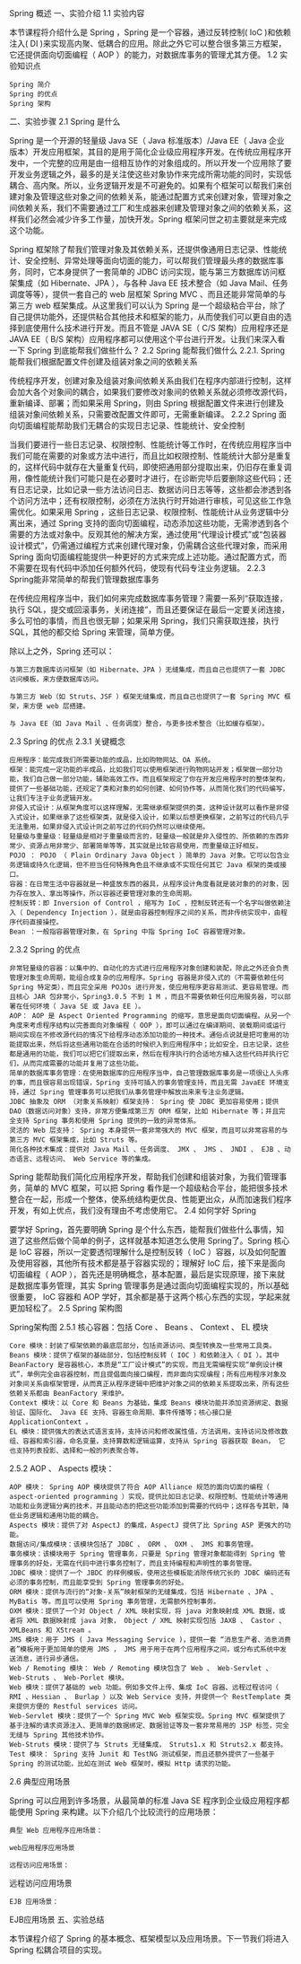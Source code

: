 Spring 概述
一、实验介绍
1.1 实验内容

本节课程将介绍什么是 Spring ，Spring 是一个容器，通过反转控制( IoC )和依赖注入( DI )来实现高内聚、低耦合的应用。除此之外它可以整合很多第三方框架，它还提供面向切面编程（ AOP ）的能力，对数据库事务的管理尤其方便。
1.2 实验知识点

    Spring 简介
    Spring 的优点
    Spring 架构

二、实验步骤
2.1 Spring 是什么

Spring 是一个开源的轻量级 Java SE（ Java 标准版本）/Java EE（ Java 企业版本）开发应用框架，其目的是用于简化企业级应用程序开发。在传统应用程序开发中，一个完整的应用是由一组相互协作的对象组成的。所以开发一个应用除了要开发业务逻辑之外，最多的是关注使这些对象协作来完成所需功能的同时，实现低耦合、高内聚。所以，业务逻辑开发是不可避免的。如果有个框架可以帮我们来创建对象及管理这些对象之间的依赖关系，能通过配置方式来创建对象，管理对象之间依赖关系，我们不需要通过工厂和生成器来创建及管理对象之间的依赖关系，这样我们必然会减少许多工作量，加快开发。Spring 框架问世之初主要就是来完成这个功能。

Spring 框架除了帮我们管理对象及其依赖关系，还提供像通用日志记录、性能统计、安全控制、异常处理等面向切面的能力，可以帮我们管理最头疼的数据库事务，同时，它本身提供了一套简单的 JDBC 访问实现，能与第三方数据库访问框架集成（如 Hibernate、JPA ），与各种 Java EE 技术整合（如 Java Mail、任务调度等等），提供一套自己的 web 层框架 Spring MVC 、而且还能非常简单的与第三方 web 框架集成。从这里我们可以认为 Spring 是一个超级粘合平台，除了自己提供功能外，还提供粘合其他技术和框架的能力，从而使我们可以更自由的选择到底使用什么技术进行开发。而且不管是 JAVA SE（ C/S 架构）应用程序还是 JAVA EE（ B/S 架构）应用程序都可以使用这个平台进行开发。让我们来深入看一下 Spring 到底能帮我们做些什么？
2.2 Spring 能帮我们做什么
2.2.1. Spring 能帮我们根据配置文件创建及组装对象之间的依赖关系

传统程序开发，创建对象及组装对象间依赖关系由我们在程序内部进行控制，这样会加大各个对象间的耦合，如果我们要修改对象间的依赖关系就必须修改源代码，重新编译、部署；而如果采用 Spring，则由 Spring 根据配置文件来进行创建及组装对象间依赖关系，只需要改配置文件即可，无需重新编译。
2.2.2 Spring 面向切面编程能帮助我们无耦合的实现日志记录、性能统计、安全控制

当我们要进行一些日志记录、权限控制、性能统计等工作时，在传统应用程序当中我们可能在需要的对象或方法中进行，而且比如权限控制、性能统计大部分是重复的，这样代码中就存在大量重复代码，即使把通用部分提取出来，仍旧存在重复调用，像性能统计我们可能只是在必要时才进行，在诊断完毕后要删除这些代码；还有日志记录，比如记录一些方法访问日志、数据访问日志等等，这些都会渗透到各个访问方法中；还有权限控制，必须在方法执行时开始进行审核，可见这些工作急需优化。如果采用 Spring ，这些日志记录、权限控制、性能统计从业务逻辑中分离出来，通过 Spring 支持的面向切面编程，动态添加这些功能，无需渗透到各个需要的方法或对象中。反观其他的解决方案，通过使用“代理设计模式”或“包装器设计模式”，仍需通过编程方式来创建代理对象，仍需耦合这些代理对象，而采用 Spring 面向切面编程能提供一种更好的方式来完成上述功能。通过配置方式，而不需要在现有代码中添加任何额外代码，使现有代码专注业务逻辑。
2.2.3 Spring能非常简单的帮我们管理数据库事务

在传统应用程序当中，我们如何来完成数据库事务管理？需要一系列“获取连接，执行 SQL，提交或回滚事务，关闭连接”，而且还要保证在最后一定要关闭连接，多么可怕的事情，而且也很无聊；如果采用 Spring，我们只需获取连接，执行 SQL，其他的都交给 Spring 来管理，简单方便。

除以上之外，Spring 还可以：

    与第三方数据库访问框架（如 Hibernate、JPA ）无缝集成，而且自己也提供了一套 JDBC 访问模板，来方便数据库访问。

    与第三方 Web（如 Struts、JSF ）框架无缝集成，而且自己也提供了一套 Spring MVC 框架，来方便 web 层搭建。

    与 Java EE（如 Java Mail 、任务调度）整合，与更多技术整合（比如缓存框架）。

2.3 Spring 的优点
2.3.1 关键概念

    应用程序：能完成我们所需要功能的成品，比如购物网站、OA 系统。
    框架：能完成一定功能的半成品，比如我们可以使用框架进行购物网站开发；框架做一部分功能，我们自己做一部分功能，辅助高效工作。而且框架规定了你在开发应用程序时的整体架构，提供了一些基础功能，还规定了类和对象的如何创建、如何协作等，从而简化我们的代码编写，让我们专注于业务逻辑开发。
    非侵入式设计：从框架角度可以这样理解，无需继承框架提供的类，这种设计就可以看作是非侵入式设计，如果继承了这些框架类，就是侵入设计，如果以后想更换框架，之前写过的代码几乎无法重用，如果非侵入式设计则之前写过的代码仍然可以继续使用。
    轻量级与重量级：轻量级是相对于重量级而言的，轻量级一般就是非入侵性的、所依赖的东西非常少、资源占用非常少、部署简单等等，其实就是比较容易使用，而重量级正好相反。
    POJO ： POJO （ Plain Ordinary Java Object ）简单的 Java 对象。它可以包含业务逻辑或持久化逻辑，但不担当任何特殊角色且不继承或不实现任何其它 Java 框架的类或接口。
    容器：在日常生活中容器就是一种盛放东西的器具，从程序设计角度看就是装对象的的对象，因为存在放入、拿出等操作，所以容器还要管理对象的生命周期。
    控制反转：即 Inversion of Control ，缩写为 IoC ，控制反转还有一个名字叫做依赖注入（ Dependency Injection ），就是由容器控制程序之间的关系，而非传统实现中，由程序代码直接操控。
    Bean ：一般指容器管理对象，在 Spring 中指 Spring IoC 容器管理对象。

2.3.2 Spring 的优点

    非常轻量级的容器：以集中的、自动化的方式进行应用程序对象创建和装配，除此之外还会负责管理对象生命周期，能组合成复杂的应用程序。Spring 容器是非侵入式的（不需要依赖任何 Spring 特定类），而且完全采用 POJOs 进行开发，使应用程序更容易测试、更容易管理。而且核心 JAR 包非常小，Spring3.0.5 不到 1 M ，而且不需要依赖任何应用服务器，可以部署在任何环境（ Java SE 或 Java EE ）。
    AOP： AOP 是 Aspect Oriented Programming 的缩写，意思是面向切面编程。从另一个角度来考虑程序结构以完善面向对象编程（ OOP ），即可以通过在编译期间、装载期间或运行期间实现在不修改源代码的情况下给程序动态添加功能的一种技术。通俗点说就是把可重用的功能提取出来，然后将这些通用功能在合适的时候织入到应用程序中；比如安全，日志记录，这些都是通用的功能，我们可以把它们提取出来，然后在程序执行的合适地方植入这些代码并执行它们，从而完成需要的功能并复用了这些功能。
    简单的数据库事务管理：在使用数据库的应用程序当中，自己管理数据库事务是一项很让人头疼的事，而且很容易出现错误，Spring 支持可插入的事务管理支持，而且无需 JavaEE 环境支持，通过 Spring 管理事务可以把我们从事务管理中解放出来来专注业务逻辑。
    JDBC 抽象及 ORM （对象关系映射）框架支持： Spring 使 JDBC 更加容易使用；提供 DAO（数据访问对象）支持，非常方便集成第三方 ORM 框架，比如 Hibernate 等；并且完全支持 Spring 事务和使用 Spring 提供的一致的异常体系。
    灵活的 Web 层支持： Spring 本身提供一套非常强大的 MVC 框架，而且可以非常容易的与第三方 MVC 框架集成，比如 Struts 等。
    简化各种技术集成：提供对 Java Mail 、任务调度、 JMX 、 JMS 、 JNDI 、 EJB 、动态语言、远程访问、 Web Service 等的集成。

Spring 能帮助我们简化应用程序开发，帮助我们创建和组装对象，为我们管理事务，简单的 MVC 框架，可以把 Spring 看作是一个超级粘合平台，能把很多技术整合在一起，形成一个整体，使系统结构更优良、性能更出众，从而加速我们程序开发，有如上优点，我们没有理由不考虑使用它。
2.4 如何学好 Spring

要学好 Spring，首先要明确 Spring 是个什么东西，能帮我们做些什么事情，知道了这些然后做个简单的例子，这样就基本知道怎么使用 Spring了。Spring 核心是 IoC 容器，所以一定要透彻理解什么是控制反转（ IoC ）容器，以及如何配置及使用容器，其他所有技术都是基于容器实现的；理解好 IoC 后，接下来是面向切面编程（ AOP ），首先还是明确概念，基本配置，最后是实现原理，接下来就是数据库事务管理，其实 Spring 管理事务是通过面向切面编程实现的，所以基础很重要， IoC 容器和 AOP 学好，其余都是基于这两个核心东西的实现，学起来就更加轻松了。
2.5 Spring 架构图

Spring架构图
2.5.1 核心容器：包括 Core 、 Beans 、 Context 、 EL 模块

    Core 模块：封装了框架依赖的最底层部分，包括资源访问、类型转换及一些常用工具类。
    Beans 模块：提供了框架的基础部分，包括控制反转（ IOC ）和依赖注入（ DI ）。其中 BeanFactory 是容器核心，本质是“工厂设计模式”的实现，而且无需编程实现“单例设计模式”，单例完全由容器控制，而且提倡面向接口编程，而非面向实现编程；所有应用程序对象及对象间关系由框架管理，从而真正从程序逻辑中把维护对象之间的依赖关系提取出来，所有这些依赖关系都由 BeanFactory 来维护。
    Context 模块：以 Core 和 Beans 为基础，集成 Beans 模块功能并添加资源绑定、数据验证、国际化、 Java EE 支持、容器生命周期、事件传播等；核心接口是 ApplicationContext 。
    EL 模块：提供强大的表达式语言支持，支持访问和修改属性值，方法调用，支持访问及修改数组、容器和索引器，命名变量，支持算数和逻辑运算，支持从 Spring 容器获取 Bean， 它也支持列表投影、选择和一般的列表聚合等。

2.5.2 AOP 、 Aspects 模块：

    AOP 模块： Spring AOP 模块提供了符合 AOP Alliance 规范的面向切面的编程（ aspect-oriented programming ）实现，提供比如日志记录、权限控制、性能统计等通用功能和业务逻辑分离的技术，并且能动态的把这些功能添加到需要的代码中；这样各专其职，降低业务逻辑和通用功能的耦合。
    Aspects 模块：提供了对 AspectJ 的集成，AspectJ 提供了比 Spring ASP 更强大的功能。
    数据访问/集成模块：该模块包括了 JDBC 、 ORM 、 OXM 、 JMS 和事务管理。
    事务模块：该模块用于 Spring 管理事务，只要是 Spring 管理对象都能得到 Spring 管理事务的好处，无需在代码中进行事务控制了，而且支持编程和声明性的事务管理。
    JDBC 模块：提供了一个 JBDC 的样例模板，使用这些模板能消除传统冗长的 JDBC 编码还有必须的事务控制，而且能享受到 Spring 管理事务的好处。
    ORM 模块：提供与流行的“对象-关系”映射框架的无缝集成，包括 Hibernate 、JPA 、 MyBatis 等。而且可以使用 Spring 事务管理，无需额外控制事务。
    OXM 模块：提供了一个对 Object / XML 映射实现，将 java 对象映射成 XML 数据，或者将 XML 数据映射成 java 对象， Object / XML 映射实现包括 JAXB 、 Castor 、 XMLBeans 和 XStream 。
    JMS 模块：用于 JMS ( Java Messaging Service )，提供一套 “消息生产者、消息消费者”模板用于更加简单的使用 JMS ， JMS 用于用于在两个应用程序之间，或分布式系统中发送消息，进行异步通信。
    Web / Remoting 模块： Web / Remoting 模块包含了 Web 、 Web-Servlet 、 Web-Struts 、 Web-Porlet 模块。
    Web 模块：提供了基础的 web 功能。例如多文件上传、集成 IoC 容器、远程过程访问（ RMI 、Hessian 、 Burlap ）以及 Web Service 支持，并提供一个 RestTemplate 类来提供方便的 Restful services 访问。
    Web-Servlet 模块：提供了一个 Spring MVC Web 框架实现。Spring MVC 框架提供了基于注解的请求资源注入、更简单的数据绑定、数据验证等及一套非常易用的 JSP 标签，完全无缝与 Spring 其他技术协作。
    Web-Struts 模块：提供了与 Struts 无缝集成， Struts1.x 和 Struts2.x 都支持。
    Test 模块： Spring 支持 Junit 和 TestNG 测试框架，而且还额外提供了一些基于 Spring 的测试功能，比如在测试 Web 框架时，模拟 Http 请求的功能。

2.6 典型应用场景

Spring 可以应用到许多场景，从最简单的标准 Java SE 程序到企业级应用程序都能使用 Spring 来构建。以下介绍几个比较流行的应用场景：

    典型 Web 应用程序应用场景：

    web应用程序应用场景

    远程访问应用场景：

远程访问应用场景

    EJB 应用场景：

EJB应用场景
五、实验总结

本节课程介绍了 Spring 的基本概念、框架模型以及应用场景。下一节我们将进入 Spring 松耦合项目的实现。